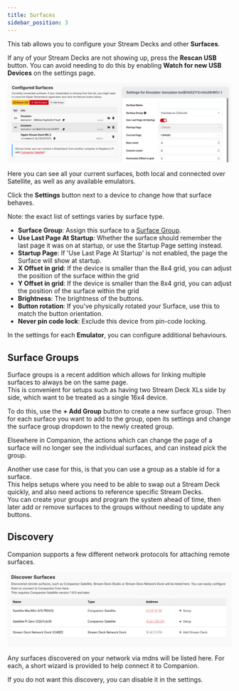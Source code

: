 ```yaml
---
title: Surfaces
sidebar_position: 3
---
```


This tab allows you to configure your Stream Decks and other **Surfaces**.

If any of your Stream Decks are not showing up, press the **Rescan USB** button. You can avoid needing to do this by enabling **Watch for new USB Devices** on the settings page.

![Surfaces](images/surfaces.png?raw=true 'Surfaces')

Here you can see all your current surfaces, both local and connected over Satellite, as well as any available emulators.

Click the **Settings** button next to a device to change how that surface behaves.

Note: the exact list of settings varies by surface type.

- **Surface Group**: Assign this surface to a [Surface Group](#3_config/surfaces/groups.md).
- **Use Last Page At Startup**: Whether the surface should remember the last page it was on at startup, or use the Startup Page setting instead.
- **Startup Page**: If 'Use Last Page At Startup' is not enabled, the page the Surface will show at startup.
- **X Offset in grid**: If the device is smaller than the 8x4 grid, you can adjust the position of the surface within the grid
- **Y Offset in grid**: If the device is smaller than the 8x4 grid, you can adjust the position of the surface within the grid
- **Brightness**: The brightness of the buttons.
- **Button rotation**: If you've physically rotated your Surface, use this to match the button orientation.
- **Never pin code lock**: Exclude this device from pin-code locking.

In the settings for each **Emulator**, you can configure additional behaviours.

## Surface Groups

Surface groups is a recent addition which allows for linking multiple surfaces to always be on the same page.  
This is convenient for setups such as having two Stream Deck XLs side by side, which want to be treated as a single 16x4 device.

To do this, use the **+ Add Group** button to create a new surface group. Then for each surface you want to add to the group, open its settings and change the surface group dropdown to the newly created group.

Elsewhere in Companion, the actions which can change the page of a surface will no longer see the individual surfaces, and can instead pick the group.

Another use case for this, is that you can use a group as a stable id for a surface.  
This helps setups where you need to be able to swap out a Stream Deck quickly, and also need actions to reference specific Stream Decks.  
You can create your groups and program the system ahead of time, then later add or remove surfaces to the groups without needing to update any buttons.

## Discovery

Companion supports a few different network protocols for attaching remote surfaces.

![Discovery](images/surface-discover.png?raw=true 'Discovery')

Any surfaces discovered on your network via mdns will be listed here. For each, a short wizard is provided to help connect it to Companion.

If you do not want this discovery, you can disable it in the settings.
